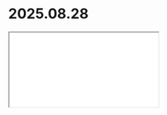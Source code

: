 # 2025.08.28

<div class="presentation">
    <iframe src="./assets/presentations/cfa-division-meeting-20250828.html"></iframe>
</div>
